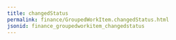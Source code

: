 ```yaml
---
title: changedStatus
permalink: finance/GroupedWorkItem.changedStatus.html
jsonid: finance_groupedworkitem_changedstatus
---
```

